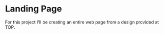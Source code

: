# Landing Page

For this project I'll be creating an entire web page from a design provided at TOP.
